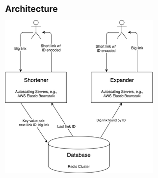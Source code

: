 # Architecture

<img src="https://raw.githubusercontent.com/vfeskov/link-too-big/master/architecture.png" />
